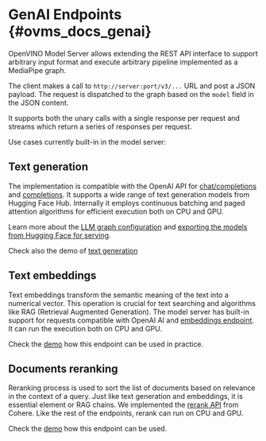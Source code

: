 # GenAI Endpoints {#ovms_docs_genai}

OpenVINO Model Server allows extending the REST API interface to support arbitrary input format and execute arbitrary pipeline implemented as a MediaPipe graph.

The client makes a call to `http://server:port/v3/...` URL and post a JSON payload. The request is dispatched to the graph based on the `model` field in the JSON content.

It supports both the unary calls with a single response per request and streams which return a series of responses per request.

Use cases currently built-in in the model server:


## Text generation

The implementation is compatible with the OpenAI API for [chat/completions](./model_server_rest_api_chat.md) and [completions](./model_server_rest_api_completions.md).
It supports a wide range of text generation models from Hugging Face Hub.
Internally it employs continuous batching and paged attention algorithms for efficient execution both on CPU and GPU.

Learn more about the [LLM graph configuration](./llm/reference.md) and [exporting the models from Hugging Face for serving](../demos/common/export_models/README.md).

Check also the demo of [text generation](../demos/continuous_batching/README.md)


## Text embeddings

Text embeddings transform the semantic meaning of the text into a numerical vector. This operation is crucial for text searching and algorithms like RAG (Retrieval Augmented Generation).
The model server has built-in support for requests compatible with OpenAI AI and [embeddings endpoint](./model_server_rest_api_embeddings.md).
It can run the execution both on CPU and GPU.

Check the [demo](../demos/embeddings/README.md) how this endpoint can be used in practice. 


## Documents reranking

Reranking process is used to sort the list of documents based on relevance in the context of a query. Just like text generation and embeddings, it is essential element or RAG chains.
We implemented the [rerank API](./model_server_rest_api_rerank.md) from Cohere.
Like the rest of the endpoints, rerank can run on CPU and GPU.

Check the [demo](../demos/rerank/README.md) how this endpoint can be used.








